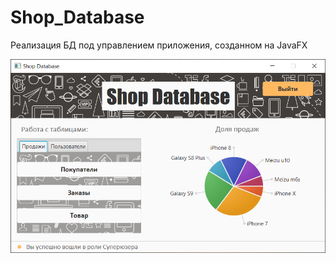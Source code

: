 # Shop_Database
 Реализация БД под управлением приложения, созданном на JavaFX
 
![](screenshots/2.PNG "Вид окна после авторизации")
